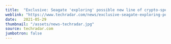 ```yaml
---
title:  "Exclusive: Seagate 'exploring' possible new line of crypto-specific hard drives"
weblink: "https://www.techradar.com/news/exclusive-seagate-exploring-possible-new-line-of-crypto-specific-hard-drives"
date:   2021-05-29
thumbnail: "/assets/news-techradar.jpg"
source: techradar.com
jumbotron: false
---
```

